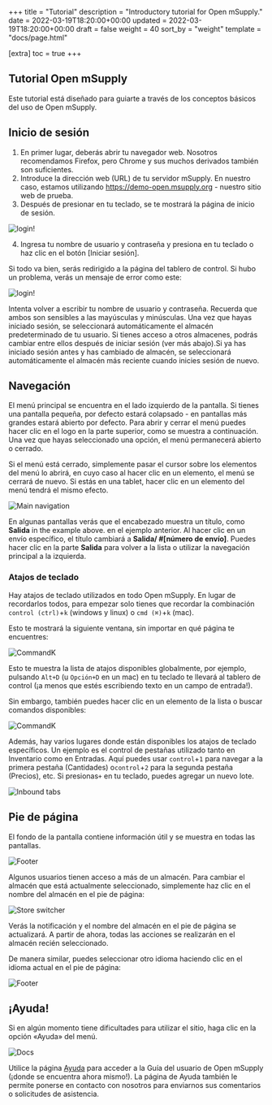 +++
title = "Tutorial"
description = "Introductory tutorial for Open mSupply."
date = 2022-03-19T18:20:00+00:00
updated = 2022-03-19T18:20:00+00:00
draft = false
weight = 40
sort_by = "weight"
template = "docs/page.html"

[extra]
toc = true
+++

## Tutorial Open mSupply

Este tutorial está diseñado para guiarte a través de los conceptos básicos del uso de Open mSupply.

## Inicio de sesión

1. En primer lugar, deberás abrir tu navegador web. Nosotros recomendamos Firefox, pero Chrome y sus muchos derivados también son suficientes.
2. Introduce la dirección web (URL) de tu servidor mSupply. En nuestro caso, estamos utilizando https://demo-open.msupply.org - nuestro sitio web de prueba.
3. Después de presionar <enter> en tu teclado, se te mostrará la página de inicio de sesión.

![login!](images/log_in.png)

4. Ingresa tu nombre de usuario y contraseña y presiona <enter> en tu teclado o haz clic en el botón [Iniciar sesión].

Si todo va bien, serás redirigido a la página del tablero de control.
Si hubo un problema, verás un mensaje de error como este:

![login!](images/log_in_error.png)

Intenta volver a escribir tu nombre de usuario y contraseña. Recuerda que ambos son sensibles a las mayúsculas y minúsculas. Una vez que hayas iniciado sesión, se seleccionará automáticamente el almacén predeterminado de tu usuario. Si tienes acceso a otros almacenes, podrás cambiar entre ellos después de iniciar sesión (ver más abajo).Si ya has iniciado sesión antes y has cambiado de almacén, se seleccionará automáticamente el almacén más reciente cuando inicies sesión de nuevo.

## Navegación

El menú principal se encuentra en el lado izquierdo de la pantalla. Si tienes una pantalla pequeña, por defecto estará colapsado - en pantallas más grandes estará abierto por defecto.
Para abrir y cerrar el menú puedes hacer clic en el logo en la parte superior, como se muestra a continuación. Una vez que hayas seleccionado una opción, el menú permanecerá abierto o cerrado.

Si el menú está cerrado, simplemente pasar el cursor sobre los elementos del menú lo abrirá, en cuyo caso al hacer clic en un elemento, el menú se cerrará de nuevo. Si estás en una tablet, hacer clic en un elemento del menú tendrá el mismo efecto.

![Main navigation](images/main_nav.png)

En algunas pantallas verás que el encabezado muestra un título, como **Salida** in the example above. en el ejemplo anterior. Al hacer clic en un envío específico, el título cambiará a **Salida/ #[número de envío]**. Puedes hacer clic en la parte **Salida** para volver a la lista o utilizar la navegación principal a la izquierda.

### Atajos de teclado

Hay atajos de teclado utilizados en todo Open mSupply. En lugar de recordarlos todos, para empezar solo tienes que recordar la combinación `control (ctrl)`+`k` (windows y linux) o `cmd (⌘)`+`k` (mac).

Esto te mostrará la siguiente ventana, sin importar en qué página te encuentres:

![CommandK](images/cmd_k.png)

Esto te muestra la lista de atajos disponibles globalmente, por ejemplo, pulsando `Alt+D` (u `Opción+D` en un mac) en tu teclado te llevará al tablero de control (¡a menos que estés escribiendo texto en un campo de entrada!).

Sin embargo, también puedes hacer clic en un elemento de la lista o buscar comandos disponibles:

![CommandK](images/cmd_k_filtered.png)

Además, hay varios lugares donde están disponibles los atajos de teclado específicos. Un ejemplo es el control de pestañas utilizado tanto en Inventario como en Entradas. Aquí puedes usar `control`+`1` para navegar a la primera pestaña (Cantidades) o`control`+`2` para la segunda pestaña (Precios), etc. Si presionas`+` en tu teclado, puedes agregar un nuevo lote.

![Inbound tabs](images/is_edit_keyboard_shortcuts.png)

## Pie de página

El fondo de la pantalla contiene información útil y se muestra en todas las pantallas.

![Footer](images/footer.png)

Algunos usuarios tienen acceso a más de un almacén. Para cambiar el almacén que está actualmente seleccionado, simplemente haz clic en el nombre del almacén en el pie de página:

![Store switcher](images/store_switcher.png)

Verás la notificación y el nombre del almacén en el pie de página se actualizará. A partir de ahora, todas las acciones se realizarán en el almacén recién seleccionado.

De manera similar, puedes seleccionar otro idioma haciendo clic en el idioma actual en el pie de página:

![Footer](images/footer_select_language.png)

## ¡Ayuda!

Si en algún momento tiene dificultades para utilizar el sitio, haga clic en la opción «Ayuda» del menú.

![Docs](images/help_nav.png)

Utilice la página [Ayuda](/docs/help/help) para acceder a la Guía del usuario de Open mSupply (¡donde se encuentra ahora mismo!). La página de Ayuda también le permite ponerse en contacto con nosotros para enviarnos sus comentarios o solicitudes de asistencia.

